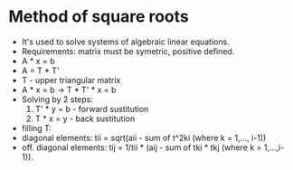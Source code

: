 # Method of square roots
- It's used to solve systems of algebraic linear equations.
- Requirements: matrix must be symetric, positive defined.
- A * x = b
- A = T * T'
- T - upper triangular matrix
- A * x = b -> T * T' * x = b
- Solving by 2 steps:
  1) T' * y = b - forward sustitution
  2) T * x = y - back sustitution
- filling T:
- diagonal elements: tii = sqrt(aii - sum of t^2ki (where k = 1,..., i-1))
- off. diagonal elements: tij = 1/tii * (aij - sum of tki * tkj (where k = 1,...,i-1)).
